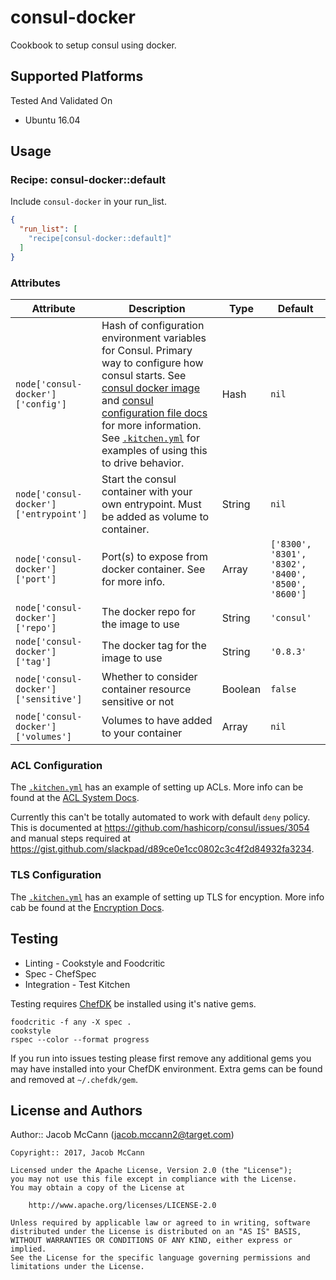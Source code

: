 # consul-docker

Cookbook to setup consul using docker.

## Supported Platforms

Tested And Validated On
- Ubuntu 16.04

## Usage

### Recipe: consul-docker::default

Include `consul-docker` in your run_list.

```json
{
  "run_list": [
    "recipe[consul-docker::default]"
  ]
}
```

### Attributes

Attribute | Description | Type | Default
----------|-------------|------|--------
`node['consul-docker']['config']` | Hash of configuration environment variables for Consul.  Primary way to configure how consul starts. See [consul docker image](https://hub.docker.com/_/consul/) and [consul configuration file docs](https://www.consul.io/docs/agent/options.html#configuration-files) for more information.  See [`.kitchen.yml`](.kitchen.yml) for examples of using this to drive behavior. | Hash | `nil`
`node['consul-docker']['entrypoint']` | Start the consul container with your own entrypoint.  Must be added as volume to container. | String | `nil`
`node['consul-docker']['port']` | Port(s) to expose from docker container. See []() for more info. | Array | `['8300', '8301', '8302', '8400', '8500', '8600']`
`node['consul-docker']['repo']` | The docker repo for the image to use | String | `'consul'`
`node['consul-docker']['tag']` | The docker tag for the image to use | String | `'0.8.3'`
`node['consul-docker']['sensitive']` | Whether to consider container resource sensitive or not | Boolean | `false`
`node['consul-docker']['volumes']` | Volumes to have added to your container | Array | `nil`

### ACL Configuration

The [`.kitchen.yml`](.kitchen.yml) has an example of setting up ACLs.  More info
can be found at the [ACL System Docs](https://www.consul.io/docs/guides/acl.html).

Currently this can't be totally automated to work with default `deny` policy.
This is documented at https://github.com/hashicorp/consul/issues/3054 and
manual steps required at https://gist.github.com/slackpad/d89ce0e1cc0802c3c4f2d84932fa3234.

### TLS Configuration

The [`.kitchen.yml`](.kitchen.yml) has an example of setting up TLS for encyption.
More info cab be found at the [Encryption Docs](https://www.consul.io/docs/agent/encryption.html).

## Testing

* Linting - Cookstyle and Foodcritic
* Spec - ChefSpec
* Integration - Test Kitchen

Testing requires [ChefDK](https://downloads.chef.io/chef-dk/) be installed using it's native gems.

```
foodcritic -f any -X spec .
cookstyle
rspec --color --format progress
```

If you run into issues testing please first remove any additional gems you may
have installed into your ChefDK environment.  Extra gems can be found and removed
at `~/.chefdk/gem`.

## License and Authors

Author:: Jacob McCann (<jacob.mccann2@target.com>)

```text
Copyright:: 2017, Jacob McCann

Licensed under the Apache License, Version 2.0 (the "License");
you may not use this file except in compliance with the License.
You may obtain a copy of the License at

    http://www.apache.org/licenses/LICENSE-2.0

Unless required by applicable law or agreed to in writing, software
distributed under the License is distributed on an "AS IS" BASIS,
WITHOUT WARRANTIES OR CONDITIONS OF ANY KIND, either express or implied.
See the License for the specific language governing permissions and
limitations under the License.

```
